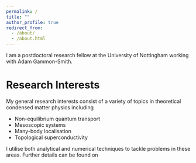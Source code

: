```yaml
---
permalink: /
title: ""
author_profile: true
redirect_from: 
  - /about/
  - /about.html
---
```


I am a postdoctoral research fellow at the University of Nottingham working with Adam Gammon-Smith. 

Research Interests
======

My general research interests consist of a variety of topics in theoretical condensed matter physics including

 - Non-equilibrium quantum transport
 - Mesoscopic systems
 - Many-body localisation
 - Topological superconductivity

I utilise both analytical and numerical techniques to tackle problems in these areas. Further details can be found on 



